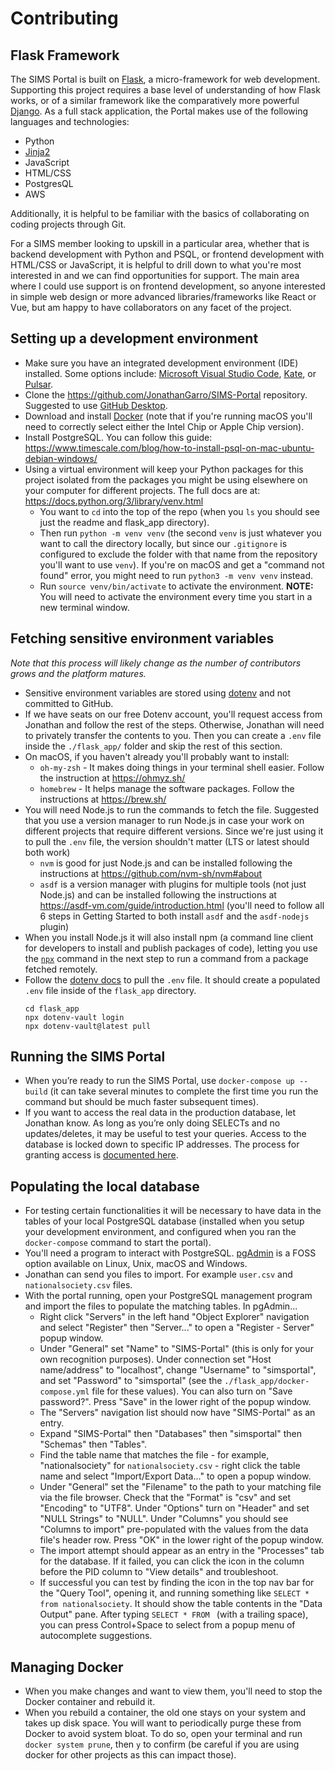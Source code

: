 # Contributing

## Flask Framework

The SIMS Portal is built on [Flask](https://flask.palletsprojects.com/en/3.0.x/), a micro-framework for web development. Supporting this project requires a base level of understanding of how Flask works, or of a similar framework like the comparatively more powerful [Django](https://www.djangoproject.com/). As a full stack application, the Portal makes use of the following languages and technologies: 

- Python
- [Jinja2](https://jinja.palletsprojects.com/en/3.1.x/)
- JavaScript
- HTML/CSS 
- PostgresQL
- AWS

Additionally, it is helpful to be familiar with the basics of collaborating on coding projects through Git.

For a SIMS member looking to upskill in a particular area, whether that is backend development with Python and PSQL, or frontend development with HTML/CSS or JavaScript, it is helpful to drill down to what you're most interested in and we can find opportunities for support. The main area where I could use support is on frontend development, so anyone interested in simple web design or more advanced libraries/frameworks like React or Vue, but am happy to have collaborators on any facet of the project.

## Setting up a development environment

- Make sure you have an integrated development environment (IDE) installed. Some options include: [Microsoft Visual Studio Code](https://code.visualstudio.com/?wt.mc_id=DX_841432), [Kate](https://kate-editor.org/), or [Pulsar](https://pulsar-edit.dev/).
- Clone the https://github.com/JonathanGarro/SIMS-Portal repository. Suggested to use [GitHub Desktop](https://desktop.github.com/).
- Download and install [Docker](https://www.docker.com/) (note that if you're running macOS you'll need to correctly select either the Intel Chip or Apple Chip version).
- Install PostgreSQL. You can follow this guide: https://www.timescale.com/blog/how-to-install-psql-on-mac-ubuntu-debian-windows/
- Using a virtual environment will keep your Python packages for this project isolated from the packages you might be using elsewhere on your computer for different projects. The full docs are at: https://docs.python.org/3/library/venv.html
	- You want to `cd` into the top of the repo (when you `ls` you should see just the readme and flask_app directory).
	- Then run `python -m venv venv` (the second `venv` is just whatever you want to call the directory locally, but since our `.gitignore` is configured to exclude the folder with that name from the repository you'll want to use `venv`). If you're on macOS and get a "command not found" error, you might need to run `python3 -m venv venv` instead.
	- Run `source venv/bin/activate` to activate the environment. **NOTE:** You will need to activate the environment every time you start in a new terminal window.

## Fetching sensitive environment variables

_Note that this process will likely change as the number of contributors grows and the platform matures._

- Sensitive environment variables are stored using [dotenv](https://www.dotenv.org/) and not committed to GitHub.
- If we have seats on our free Dotenv account, you'll request access from Jonathan and follow the rest of the steps. Otherwise, Jonathan will need to privately transfer the contents to you. Then you can create a `.env` file inside the `./flask_app/` folder and skip the rest of this section.
- On macOS, if you haven't already you'll probably want to install:
	- `oh-my-zsh` - It makes doing things in your terminal shell easier. Follow the instruction at https://ohmyz.sh/
	- `homebrew` - It helps manage the software packages. Follow the instructions at https://brew.sh/ 
- You will need Node.js to run the commands to fetch the file. Suggested that you use a version manager to run Node.js in case your work on different projects that require different versions. Since we're just using it to pull the `.env` file, the version shouldn't matter (LTS or latest should both work)
	- `nvm` is good for just Node.js and can be installed following the instructions at https://github.com/nvm-sh/nvm#about
	- `asdf` is a version manager with plugins for multiple tools (not just Node.js) and can be installed following the instructions at https://asdf-vm.com/guide/introduction.html (you'll need to follow all 6 steps in Getting Started to both install `asdf` and the `asdf-nodejs` plugin)
- When you install Node.js it will also install npm (a command line client for developers to install and publish packages of code), letting you use the [`npx`](https://docs.npmjs.com/cli/v9/commands/npx) command in the next step to run a command from a package fetched remotely. 
- Follow the [dotenv docs](https://www.dotenv.org/docs/dotenv-vault/pull.html) to pull the `.env` file. It should create a populated `.env` file inside of the `flask_app` directory.
	```
	cd flask_app
	npx dotenv-vault login
	npx dotenv-vault@latest pull
	```

## Running the SIMS Portal

- When you’re ready to run the SIMS Portal, use `docker-compose up --build` (it can take several minutes to complete the first time you run the command but should be much faster subsequent times).
- If you want to access the real data in the production database, let Jonathan know. As long as you’re only doing SELECTs and no updates/deletes, it may be useful to test your queries. Access to the database is locked down to specific IP addresses. The process for granting access is [documented here](https://learn-sims.org/docs/sims-portal-documentation/administrator-backend-controls-461/#direct-database-access).

## Populating the local database

- For testing certain functionalities it will be necessary to have data in the tables of your local PostgreSQL database (installed when you setup your development environment, and configured when you ran the `docker-compose` command to start the portal).
- You'll need a program to interact with PostgreSQL. [pgAdmin](https://www.pgadmin.org/) is a FOSS option available on Linux, Unix, macOS and Windows.
- Jonathan can send you files to import. For example `user.csv` and `nationalsociety.csv` files.
- With the portal running, open your PostgreSQL management program and import the files to populate the matching tables. In pgAdmin...
 	- Right click "Servers" in the left hand "Object Explorer" navigation and select "Register" then "Server..." to open a "Register - Server" popup window.
	- Under "General" set "Name" to "SIMS-Portal" (this is only for your own recognition purposes). Under connection set "Host name/address" to "localhost", change "Username" to "simsportal", and set "Password" to "simsportal" (see the `./flask_app/docker-compose.yml` file for these values). You can also turn on "Save password?". Press "Save" in the lower right of the popup window.
	- The "Servers" navigation list should now have "SIMS-Portal" as an entry.
	- Expand "SIMS-Portal" then "Databases" then "simsportal" then "Schemas" then "Tables". 
	- Find the table name that matches the file - for example, "nationalsociety" for `nationalsociety.csv` - right click the table name and select "Import/Export Data..." to open a popup window.
	- Under "General" set the "Filename" to the path to your matching file via the file browser. Check that the "Format" is "csv" and set "Encoding" to "UTF8". Under "Options" turn on "Header" and set "NULL Strings" to "NULL". Under "Columns" you should see "Columns to import" pre-populated with the values from the data file's header row. Press "OK" in the lower right of the popup window.
	- The import attempt should appear as an entry in the "Processes" tab for the database. If it failed, you can click the icon in the column before the PID column to "View details" and troubleshoot.
	- If successful you can test by finding the icon in the top nav bar for the "Query Tool", opening it, and running something like `SELECT * from nationalsociety`. It should show the table contents in the "Data Output" pane. After typing `SELECT * FROM ` (with a trailing space), you can press Control+Space to select from a popup menu of autocomplete suggestions.

## Managing Docker

- When you make changes and want to view them, you'll need to stop the Docker container and rebuild it. 
- When you rebuild a container, the old one stays on your system and takes up disk space. You will want to periodically purge these from Docker to avoid system bloat. To do so, open your terminal and run `docker system prune`, then `y` to confirm (be careful if you are using docker for other projects as this can impact those).
